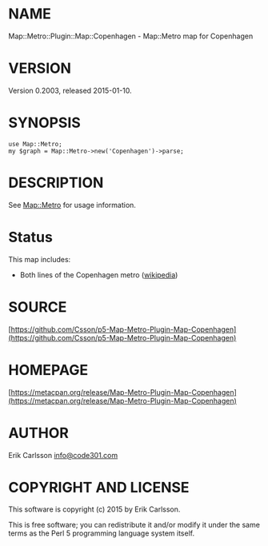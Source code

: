 # NAME

Map::Metro::Plugin::Map::Copenhagen - Map::Metro map for Copenhagen

# VERSION

Version 0.2003, released 2015-01-10.

# SYNOPSIS

    use Map::Metro;
    my $graph = Map::Metro->new('Copenhagen')->parse;

# DESCRIPTION

See [Map::Metro](https://metacpan.org/pod/Map::Metro) for usage information.

# Status

This map includes:

- Both lines of the Copenhagen metro ([wikipedia](https://en.wikipedia.org/wiki/Copenhagen_metro))

# SOURCE

[https://github.com/Csson/p5-Map-Metro-Plugin-Map-Copenhagen](https://github.com/Csson/p5-Map-Metro-Plugin-Map-Copenhagen)

# HOMEPAGE

[https://metacpan.org/release/Map-Metro-Plugin-Map-Copenhagen](https://metacpan.org/release/Map-Metro-Plugin-Map-Copenhagen)

# AUTHOR

Erik Carlsson <info@code301.com>

# COPYRIGHT AND LICENSE

This software is copyright (c) 2015 by Erik Carlsson.

This is free software; you can redistribute it and/or modify it under
the same terms as the Perl 5 programming language system itself.
